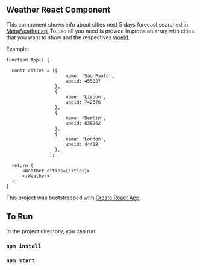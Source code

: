 ## Weather React Component

This component shows info about cities next 5 days forecast searched in [MetaWeather api](https://www.metaweather.com/)
To use all you need is provide in props an array with cities that you want to show and the respectives [woeid](https://pt.wikipedia.org/wiki/WOEID).

Example: 

```
function App() {

  const cities = [{
                      name: 'São Paulo',
                      woeid: 455827
                  }, 
                  {
                      name: 'Lisbon',
                      woeid: 742676
                  },
                  {
                      name: 'Berlin',
                      woeid: 638242
                  },
                  {
                      name: 'London',
                      woeid: 44418
                  },
                ];

  return (  
      <Weather cities={cities}>
      </Weather>
  );
}
```


This project was bootstrapped with [Create React App](https://github.com/facebook/create-react-app).

## To Run

In the project directory, you can run:

### `npm install`
### `npm start`
